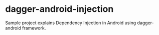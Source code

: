 # dagger-android-injection
Sample project explains Dependency Injection in Android using dagger-android framework. 

